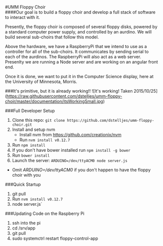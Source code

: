 #UMM Floppy Choir  
####Our goal is to build a floppy choir and develop a full stack of software to interact with it. 

Presently, the floppy choir is composed of several floppy disks, powered by a standard computer 
power supply, and controlled by an aurdino. We will build several sub-choirs that follow this model.

Above the hardware, we have a RaspberryPi that we intend to use as a controller for all of the sub-choirs. It 
communicates by sending serial to each of the aurdinos. The RaspberryPi will also act as a web server. Presenlty we 
are running a Node server and are working on an angular front end.

Once it is done, we want to put it in the Computer Science display, here at the University of Minnesota, Morris.


###It's primitive, but it is already working!!
![It's working! Taken 2015/10/25]
(https://raw.githubusercontent.com/dstelljes/umm-floppy-choir/master/documentation/itsWorkingSmall.jpg)


###Full Developer Setup
1. Clone this repo: `git clone https://github.com/dstelljes/umm-floppy-choir.git`
2. Install and setup nvm
   * Install nvm from https://github.com/creationix/nvm
   * Run `nvm install v0.12.7`
3. Run `npm install`
4. If you don't have bower installed run `npm install -g bower`
5. Run `bower install` 
6. Launch the server: `ARDUINO=/dev/ttyACM0 node server.js` 
  * Omit *ARDUINO=/dev/ttyACM0* if you don't happen to have the floppy choir with you

###Quick Startup
1. git pull
2. Run `nvm install v0.12.7`
3. node server.js` 

###Updating Code on the Raspberry Pi
1. ssh into the pi
2. cd /srv/app
2. git pull
3. sudo systemctrl restart floppy-control-app

